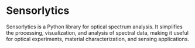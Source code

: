 # Sensorlytics
Sensorlytics is a Python library for optical spectrum analysis. It simplifies the processing, visualization, and analysis of spectral data, making it useful for optical experiments, material characterization, and sensing applications. 
